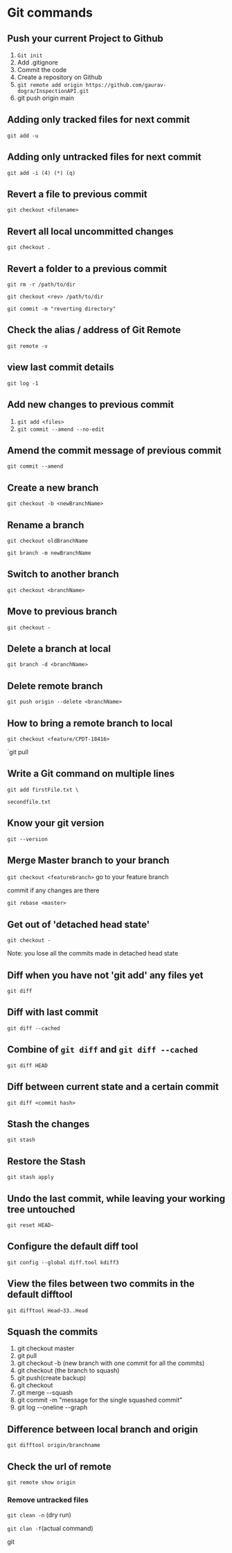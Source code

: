 # Git commands

## Push your current Project to Github

1. `Git init`
2. Add .gitignore
3. Commit the code
4. Create a repository on Github
5. `git remote add origin https://github.com/gaurav-dogra/InspectionAPI.git`
6.  git push origin main

## Adding only tracked files for next commit

`git add -u`

## Adding only untracked files for next commit

`git add -i (4) (*) (q)`

## Revert a file to previous commit

`git checkout <filename>`

## Revert all local uncommitted changes

`git checkout .`

## Revert a folder to a previous commit

`git rm -r /path/to/dir`

`git checkout <rev> /path/to/dir`

`git commit -m "reverting directory"`

## Check the alias / address of Git Remote

`git remote -v`

## view last commit details

`git log -1`

## Add new changes to previous commit

1. `git add <files>`
2. `git commit --amend --no-edit`

## Amend the commit message of previous commit

`git commit --amend`

## Create a new branch

`git checkout -b <newBranchName>`

## Rename a branch

`git checkout oldBranchName`

`git branch -m newBranchName`

## Switch to another branch

`git checkout <branchName>`

## Move to previous branch

`git checkout -`

## Delete a branch at local

`git branch -d <branchName>`

## Delete remote branch

`git push origin --delete <branchName>`

## How to bring a remote branch to local 

`git checkout <feature/CPDT-18416>`

`git pull

## Write a Git command on multiple lines

`git add firstFile.txt \`

`secondfile.txt`

## Know your git version

`git --version`

## Merge Master branch to your branch

`git checkout <featurebranch>` go to your feature branch

commit if any changes are there

`git rebase <master>`

## Get out of 'detached head state'

`git checkout -`

Note: you lose all the commits made in detached head state

## Diff when you have not 'git add' any files yet

`git diff`

## Diff with last commit

`git diff --cached`

## Combine of `git diff` and `git diff --cached`

`git diff HEAD`

## Diff between current state and a certain commit

`git diff <commit hash>`

## Stash the changes

`git stash`

## Restore the Stash

`git stash apply`

## Undo the last commit, while leaving your working tree untouched

`git reset HEAD~`

## Configure the default diff tool

`git config --global diff.tool kdiff3`

## View the files between two commits in the default difftool

`git difftool Head~33..Head`

## Squash the commits

1. git checkout master
2. git pull
3. git checkout -b <new branch>(new branch with one commit for all the commits)
4. git checkout <your branch>(the branch to squash)
5. git push(create backup)
6. git checkout <new branch>
7. git merge --squash <your branch>
8. git commit -m "message for the single squashed commit"
9. git log --oneline --graph

## Difference between local branch and origin

`git difftool origin/branchname`



## Check the url of remote

`git remote show origin`



### Remove untracked files

`git clean -n` (dry run)

`git clan -f`(actual command)

















git 
